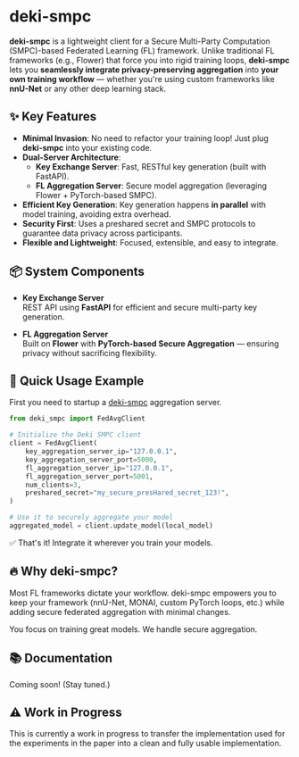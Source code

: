 # deki-smpc

**deki-smpc** is a lightweight client for a Secure Multi-Party Computation (SMPC)-based Federated Learning (FL) framework. Unlike traditional FL frameworks (e.g., Flower) that force you into rigid training loops, **deki-smpc** lets you **seamlessly integrate privacy-preserving aggregation** into **your own training workflow** — whether you're using custom frameworks like **nnU-Net** or any other deep learning stack.

## ✨ Key Features

- **Minimal Invasion**: No need to refactor your training loop! Just plug **deki-smpc** into your existing code.
- **Dual-Server Architecture**:
  - **Key Exchange Server**: Fast, RESTful key generation (built with FastAPI).
  - **FL Aggregation Server**: Secure model aggregation (leveraging Flower + PyTorch-based SMPC).
- **Efficient Key Generation**: Key generation happens **in parallel** with model training, avoiding extra overhead.
- **Security First**: Uses a preshared secret and SMPC protocols to guarantee data privacy across participants.
- **Flexible and Lightweight**: Focused, extensible, and easy to integrate.

## 📦 System Components

- **Key Exchange Server**  
  REST API using **FastAPI** for efficient and secure multi-party key generation.

- **FL Aggregation Server**  
  Built on **Flower** with **PyTorch-based Secure Aggregation** — ensuring privacy without sacrificing flexibility.

## 🚀 Quick Usage Example

First you need to startup a [deki-smpc](https://github.com/your-org/deki-smpc-server) aggregation server.

```python
from deki_smpc import FedAvgClient

# Initialize the Deki SMPC client
client = FedAvgClient(
    key_aggregation_server_ip="127.0.0.1",
    key_aggregation_server_port=5000,
    fl_aggregation_server_ip="127.0.0.1",
    fl_aggregation_server_port=5001,
    num_clients=3,
    preshared_secret="my_secure_presHared_secret_123!",
)

# Use it to securely aggregate your model
aggregated_model = client.update_model(local_model)
```

✅ That's it! Integrate it wherever you train your models.

## 🔥 Why deki-smpc?

Most FL frameworks dictate your workflow.
deki-smpc empowers you to keep your framework (nnU-Net, MONAI, custom PyTorch loops, etc.) while adding secure federated aggregation with minimal changes.

You focus on training great models.
We handle secure aggregation.

## 📚 Documentation

Coming soon! (Stay tuned.)

## ⚠️ Work in Progress

This is currently a work in progress to transfer the implementation used for the experiments in the paper into a clean and fully usable implementation.